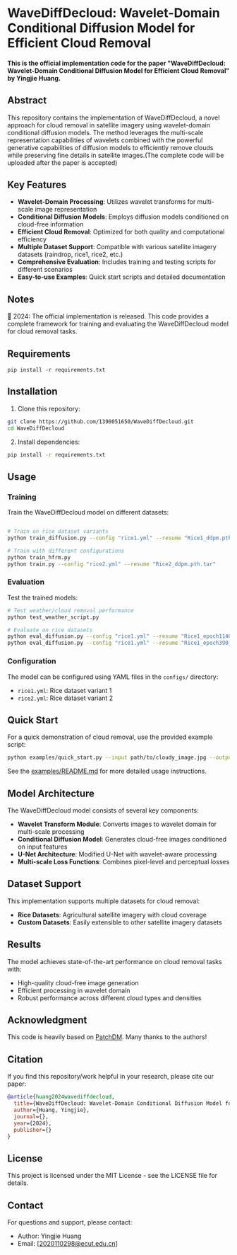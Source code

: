 # WaveDiffDecloud: Wavelet-Domain Conditional Diffusion Model for Efficient Cloud Removal

#### This is the official implementation code for the paper "WaveDiffDecloud: Wavelet-Domain Conditional Diffusion Model for Efficient Cloud Removal" by Yingjie Huang.

## Abstract

This repository contains the implementation of WaveDiffDecloud, a novel approach for cloud removal in satellite imagery using wavelet-domain conditional diffusion models. The method leverages the multi-scale representation capabilities of wavelets combined with the powerful generative capabilities of diffusion models to efficiently remove clouds while preserving fine details in satellite images.(The complete code will be uploaded after the paper is accepted)

## Key Features

- **Wavelet-Domain Processing**: Utilizes wavelet transforms for multi-scale image representation
- **Conditional Diffusion Models**: Employs diffusion models conditioned on cloud-free information
- **Efficient Cloud Removal**: Optimized for both quality and computational efficiency
- **Multiple Dataset Support**: Compatible with various satellite imagery datasets (raindrop, rice1, rice2, etc.)
- **Comprehensive Evaluation**: Includes training and testing scripts for different scenarios
- **Easy-to-use Examples**: Quick start scripts and detailed documentation

## Notes

📰 2024: The official implementation is released. This code provides a complete framework for training and evaluating the WaveDiffDecloud model for cloud removal tasks.


## Requirements

```
pip install -r requirements.txt
```

## Installation

1. Clone this repository:
```bash
git clone https://github.com/1390051650/WaveDiffDecloud.git
cd WaveDiffDecloud
```

2. Install dependencies:
```bash
pip install -r requirements.txt
```

## Usage

### Training

Train the WaveDiffDecloud model on different datasets:

```bash

# Train on rice dataset variants
python train_diffusion.py --config "rice1.yml" --resume "Rice1_ddpm.pth.tar"

# Train with different configurations
python train_hfrm.py
python train.py --config "rice2.yml" --resume "Rice2_ddpm.pth.tar"
```

### Evaluation

Test the trained models:

```bash
# Test weather/cloud removal performance
python test_weather_script.py

# Evaluate on rice datasets
python eval_diffusion.py --config "rice1.yml" --resume "Rice1_epoch1140_ddpm.pth.tar"
python eval_diffusion.py --config "rice1.yml" --resume "Rice1_epoch390_ddpm.pth.tar"
```

### Configuration

The model can be configured using YAML files in the `configs/` directory:
- `rice1.yml`: Rice dataset variant 1
- `rice2.yml`: Rice dataset variant 2

## Quick Start

For a quick demonstration of cloud removal, use the provided example script:

```bash
python examples/quick_start.py --input path/to/cloudy_image.jpg --output path/to/clean_image.jpg
```

See the [examples/README.md](examples/README.md) for more detailed usage instructions.

## Model Architecture

The WaveDiffDecloud model consists of several key components:

- **Wavelet Transform Module**: Converts images to wavelet domain for multi-scale processing
- **Conditional Diffusion Model**: Generates cloud-free images conditioned on input features
- **U-Net Architecture**: Modified U-Net with wavelet-aware processing
- **Multi-scale Loss Functions**: Combines pixel-level and perceptual losses

## Dataset Support

This implementation supports multiple datasets for cloud removal:

- **Rice Datasets**: Agricultural satellite imagery with cloud coverage
- **Custom Datasets**: Easily extensible to other satellite imagery datasets

## Results

The model achieves state-of-the-art performance on cloud removal tasks with:
- High-quality cloud-free image generation
- Efficient processing in wavelet domain
- Robust performance across different cloud types and densities

## Acknowledgment

This code is heavily based on [PatchDM](https://github.com/IGITUGraz/WeatherDiffusion). Many thanks to the authors!

## Citation

If you find this repository/work helpful in your research, please cite our paper:

```bibtex
@article{huang2024wavediffdecloud,
  title={WaveDiffDecloud: Wavelet-Domain Conditional Diffusion Model for Efficient Cloud Removal},
  author={Huang, Yingjie},
  journal={},
  year={2024},
  publisher={}
}
```

## License

This project is licensed under the MIT License - see the LICENSE file for details.

## Contact

For questions and support, please contact:
- Author: Yingjie Huang
- Email: [2020110298@ecut.edu.cn]


